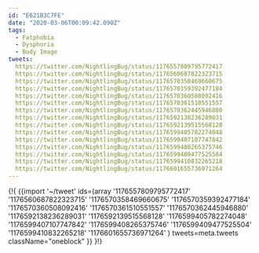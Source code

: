 ```yaml
---
id: "E621B3C7FE"
date: "2020-03-06T00:09:42.090Z"
tags:
  - Fatphobia
  - Dysphoria
  - Body Image
tweets:
  https://twitter.com/NightlingBug/status/1176557809795772417
  https://twitter.com/NightlingBug/status/1176560687822323715
  https://twitter.com/NightlingBug/status/1176570358469660675
  https://twitter.com/NightlingBug/status/1176570359392477184
  https://twitter.com/NightlingBug/status/1176570360508092416
  https://twitter.com/NightlingBug/status/1176570361510551557
  https://twitter.com/NightlingBug/status/1176570362445946880
  https://twitter.com/NightlingBug/status/1176592138236289031
  https://twitter.com/NightlingBug/status/1176592139515568128
  https://twitter.com/NightlingBug/status/1176599405782274048
  https://twitter.com/NightlingBug/status/1176599407107747842
  https://twitter.com/NightlingBug/status/1176599408265375746
  https://twitter.com/NightlingBug/status/1176599409477525504
  https://twitter.com/NightlingBug/status/1176599410832265218
  https://twitter.com/NightlingBug/status/1176601655736971264
---
```

{!{
  {{import '~/tweet' ids=(array
    '1176557809795772417'
    '1176560687822323715'
    '1176570358469660675'
    '1176570359392477184'
    '1176570360508092416'
    '1176570361510551557'
    '1176570362445946880'
    '1176592138236289031'
    '1176592139515568128'
    '1176599405782274048'
    '1176599407107747842'
    '1176599408265375746'
    '1176599409477525504'
    '1176599410832265218'
    '1176601655736971264'
  ) tweets=meta.tweets className="oneblock" }}
}!}

